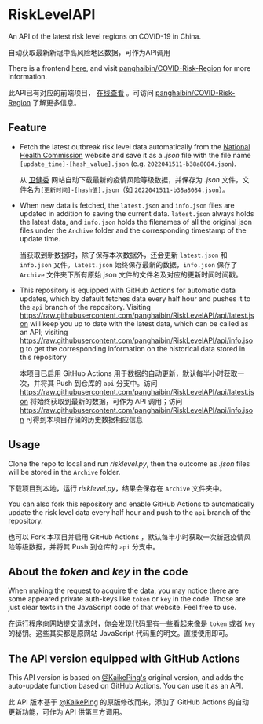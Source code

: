 # RiskLevelAPI

An API of the latest risk level regions on COVID-19 in China.

自动获取最新新冠中高风险地区数据，可作为API调用

There is a frontend [here](https://covid.caduo.ml/), and visit [panghaibin/COVID-Risk-Region](https://github.com/panghaibin/COVID-Risk-Region) for more information.

此API已有对应的前端项目， [在线查看](https://covid.caduo.ml/) 。可访问 [panghaibin/COVID-Risk-Region](https://github.com/panghaibin/COVID-Risk-Region) 了解更多信息。

## Feature

- Fetch the latest outbreak risk level data automatically from the [National Health Commission](http://bmfw.www.gov.cn/yqfxdjcx/risk.html) website and save it as a *.json* file with the file name `[update_time]-[hash_value].json` (e.g. `2022041511-b38a8084.json`).

  从 [卫健委](http://bmfw.www.gov.cn/yqfxdjcx/risk.html) 网站自动下载最新的疫情风险等级数据，并保存为 *.json* 文件，文件名为`[更新时间]-[hash值].json`（如 `2022041511-b38a8084.json`）。

- When new data is fetched, the `latest.json` and `info.json` files are updated in addition to saving the current data. `latest.json` always holds the latest data, and `info.json` holds the filenames of all the original json files under the `Archive` folder and the corresponding timestamp of the update time. 

  当获取到新数据时，除了保存本次数据外，还会更新 `latest.json` 和 `info.json` 文件。`latest.json` 始终保存最新的数据，`info.json` 保存了`Archive` 文件夹下所有原始 json 文件的文件名及对应的更新时间时间戳。

- This repository is equipped with GitHub Actions for automatic data updates, which by default fetches data every half hour and pushes it to the `api` branch of the repository. Visiting <https://raw.githubusercontent.com/panghaibin/RiskLevelAPI/api/latest.json> will keep you up to date with the latest data, which can be called as an API; visiting <https://raw.githubusercontent.com/panghaibin/RiskLevelAPI/api/info.json> to get the corresponding information on the historical data stored in this repository

  本项目已启用 GitHub Actions 用于数据的自动更新，默认每半小时获取一次，并将其 Push 到仓库的 `api` 分支中。访问 <https://raw.githubusercontent.com/panghaibin/RiskLevelAPI/api/latest.json> 将始终获取到最新的数据，可作为 API 调用；访问 <https://raw.githubusercontent.com/panghaibin/RiskLevelAPI/api/info.json> 可得到本项目存储的历史数据相应信息


## Usage

Clone the repo to local and run *risklevel.py*, then the outcome as *.json* files will be stored in the `Archive` folder.

下载项目到本地，运行 *risklevel.py*，结果会保存在 `Archive` 文件夹中。

You can also fork this repository and enable GitHub Actions to automatically update the risk level data every half hour and push to the `api` branch of the repository.

也可以 Fork 本项目并启用 GitHub Actions ，默认每半小时获取一次新冠疫情风险等级数据，并将其 Push 到仓库的 `api` 分支中。

## About the *token* and *key* in the code

When making the request to acquire the data, you may notice there are some appeared private auth-keys like `token` or `key` in the code. Those are just clear texts in the JavaScript code of that website. Feel free to use.

在运行程序向网站提交请求时，你会发现代码里有一些看起来像是 `token` 或者 `key` 的秘钥。这些其实都是原网站 JavaScript 代码里的明文。直接使用即可。

## The API version equipped with GitHub Actions

This API version is based on [@KaikePing's](https://github.com/KaikePing/RiskLevel) original version, and adds the auto-update function based on GitHub Actions. You can use it as an API.

此 API 版本基于 [@KaikePing](https://github.com/KaikePing/RiskLevel) 的原版修改而来，添加了 GitHub Actions 的自动更新功能，可作为 API 供第三方调用。
